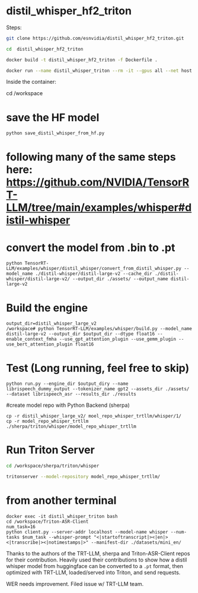 # distil_whisper_hf2_triton

Steps:

```bash
git clone https://github.com/esnvidia/distil_whisper_hf2_triton.git

cd  distil_whisper_hf2_triton

docker build -t distil_whisper_hf2_triton -f Dockerfile .

docker run --name distil_whisper_triton --rm -it --gpus all --net host  -v `pwd`:/workspace distil_whisper_hf2_triton bash
```

Inside the container:

cd /workspace
# save the HF model
```bash
python save_distil_whisper_from_hf.py
```
# following many of the same steps here: https://github.com/NVIDIA/TensorRT-LLM/tree/main/examples/whisper#distil-whisper

# convert the model from .bin to .pt
```
python TensorRT-LLM/examples/whisper/distil_whisper/convert_from_distil_whisper.py --model_name ./distil-whisper/distil-large-v2 --cache_dir ./distil-whisper/distil-large-v2/ --output_dir ./assets/ --output_name distil-large-v2
```

# Build the engine

``` 
output_dir=distil_whisper_large_v2
/workspace# python TensorRT-LLM/examples/whisper/build.py --model_name distil-large-v2 --output_dir $output_dir --dtype float16 --enable_context_fmha --use_gpt_attention_plugin --use_gemm_plugin --use_bert_attention_plugin float16
```
# Test (Long running, feel free to skip)
```
python run.py --engine_dir $output_diry --name librispeech_dummy_output --tokenizer_name gpt2 --assets_dir ./assets/ --dataset librispeech_asr --results_dir ./results
```

#create model repo with Python Backend (sherpa)
```
cp -r distil_whisper_large_v2/ moel_repo_whisper_trtllm/whisper/1/
cp -r model_repo_whisper_trtllm ./sherpa/triton/whisper/model_repo_whisper_trtllm
```

# Run Triton Server
```bash
cd /workspace/sherpa/triton/whisper

tritonserver --model-repository model_repo_whisper_trtllm/

```

# from another terminal

```
docker exec -it distil_whisper_triton bash
cd /workspace/Triton-ASR-Client
num_task=16
python client.py --server-addr localhost --model-name whisper --num-tasks $num_task --whisper-prompt "<|startoftranscript|><|en|><|transcribe|><|notimestamps|>" --manifest-dir ./datasets/mini_en/
```


Thanks to the authors of the TRT-LLM, sherpa and Triton-ASR-Client repos for their contribution. Heavily used their contributions to show how a distil whisper model from huggingface can be converted to a `.pt` format, then optimized with TRT-LLM, loaded/served into Triton, and send requests.


WER needs improvement. Filed issue w/ TRT-LLM team.
